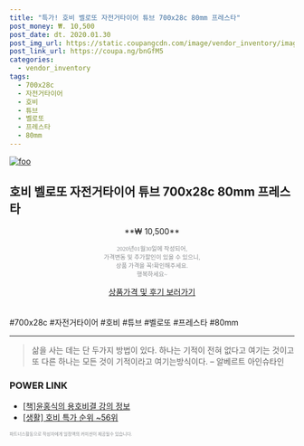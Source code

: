 ```yaml
--- 
title: "특가! 호비 벨로또 자전거타이어 튜브 700x28c 80mm 프레스타" 
post_money: ₩. 10,500 
post_date: dt. 2020.01.30 
post_img_url: https://static.coupangcdn.com/image/vendor_inventory/images/2018/06/14/14/6/3604ceb0-80e8-4811-86e2-eedfcc2dfbf0.jpg 
post_link_url: https://coupa.ng/bnGfM5 
categories: 
  - vendor_inventory 
tags: 
  - 700x28c 
  - 자전거타이어 
  - 호비 
  - 튜브 
  - 벨로또 
  - 프레스타 
  - 80mm 
--- 
```

[![foo](https://static.coupangcdn.com/image/vendor_inventory/images/2018/06/14/14/6/3604ceb0-80e8-4811-86e2-eedfcc2dfbf0.jpg)](https://coupa.ng/bnGfM5) 

## 호비 벨로또 자전거타이어 튜브 700x28c 80mm 프레스타 
<p style="text-align: center;">**₩ 10,500**</p> 
<p style="text-align: center;"><span style="color: #898c8f; font-family: Georgia,Times,serif; font-size: 0.75em;">2020년01월30일에 작성되어, <br>가격변동 및 추가할인이 있을 수 있으니,<br> 상품 가격을 꼭!확인해주세요.<br>행복하세요~</span> 
</p>	 
<div markdown="0" style="text-align: center;"><a href="https://coupa.ng/bnGfM5" class="btn btn--success">상품가격 및 후기 보러가기</a></div> 
<br><br> 
  #700x28c #자전거타이어 #호비 #튜브 #벨로또 #프레스타 #80mm 
<hr> 

> 삶을 사는 데는 단 두가지 방법이 있다. 하나는 기적이 전혀 없다고 여기는 것이고 또 다른 하나는 모든 것이 기적이라고 여기는방식이다. – 알베르트 아인슈타인 


### POWER LINK

* <a href="https://blog.naver.com/fasyy4321/221761179859" target="_blank">[책]윤홍식의 용호비결 강의 정보</a>
* <a href="https://blog.naver.com/sakai111/221789612738" target="_blank"> [생활] 호비 특가 순위 ~56위</a>

<span style="color: #898c8f; font-family: Georgia,Times,serif; font-size: 0.55em;">파트너스활동으로 작성자에게 일정액의 커미션이 제공될수 있습니다.</span> 

